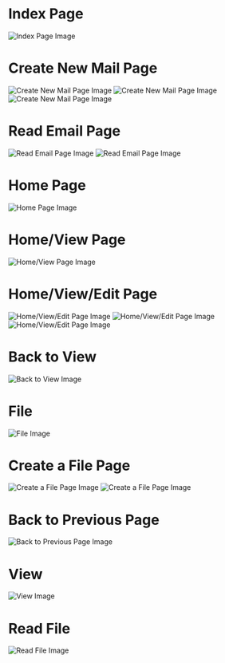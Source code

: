 <!DOCTYPE html>
<html lang="en">
<head>
    <meta charset="UTF-8">
    <meta name="viewport" content="width=device-width, initial-scale=1.0">
    <title>Your Website Title</title>
</head>
<body>

<!-- Index Page -->
<h1>Index Page</h1>
<img src="https://raw.githubusercontent.com/deemalvidarshana/Mail-CRUD-Application/main/assets/155978063/02c0321f-6ef8-47cb-bcc9-13cf8e8c6646" alt="Index Page Image">

<!-- Create New Mail Page -->
<h1>Create New Mail Page</h1>
<img src="https://raw.githubusercontent.com/deemalvidarshana/Mail-CRUD-Application/main/assets/155978063/a153d0ee-db22-4f91-9d88-90d787b410aa" alt="Create New Mail Page Image">
<img src="https://raw.githubusercontent.com/deemalvidarshana/Mail-CRUD-Application/main/assets/155978063/b05cd72b-c4a9-4ebd-a03b-ca47ae4ae265" alt="Create New Mail Page Image">
<img src="https://raw.githubusercontent.com/deemalvidarshana/Mail-CRUD-Application/main/assets/155978063/1ae41f88-a7aa-4671-86bf-9c7753cbc0e0" alt="Create New Mail Page Image">

<!-- Read Email Page -->
<h1>Read Email Page</h1>
<img src="https://raw.githubusercontent.com/deemalvidarshana/Mail-CRUD-Application/main/assets/155978063/dffd3d13-04e2-46ec-96cd-661c4f09102f" alt="Read Email Page Image">
<img src="https://raw.githubusercontent.com/deemalvidarshana/Mail-CRUD-Application/main/assets/155978063/88bfd2db-c38c-4eaf-be4d-73bb135a24e2" alt="Read Email Page Image">

<!-- Home Page -->
<h1>Home Page</h1>
<img src="https://raw.githubusercontent.com/deemalvidarshana/Mail-CRUD-Application/main/assets/155978063/c7c6fa2a-55c6-4f26-8f13-1483b8b90266" alt="Home Page Image">

<!-- Home/View Page -->
<h1>Home/View Page</h1>
<img src="https://raw.githubusercontent.com/deemalvidarshana/Mail-CRUD-Application/main/assets/155978063/cb509ccd-10c2-401b-8b01-102aac9963cc" alt="Home/View Page Image">

<!-- Home/View/Edit Page -->
<h1>Home/View/Edit Page</h1>
<img src="https://raw.githubusercontent.com/deemalvidarshana/Mail-CRUD-Application/main/assets/155978063/8835027a-2bdd-4784-b22b-bec151d0b819" alt="Home/View/Edit Page Image">
<img src="https://raw.githubusercontent.com/deemalvidarshana/Mail-CRUD-Application/main/assets/155978063/a095b017-7c0c-4b1c-8fcd-f23f80aa9b51" alt="Home/View/Edit Page Image">
<img src="https://raw.githubusercontent.com/deemalvidarshana/Mail-CRUD-Application/main/assets/155978063/292095e3-a34c-4f52-a10c-26e52a2d9882" alt="Home/View/Edit Page Image">

<!-- Back to View -->
<h1>Back to View</h1>
<img src="https://raw.githubusercontent.com/deemalvidarshana/Mail-CRUD-Application/main/assets/155978063/c71fbec2-330d-458a-9c2a-4ea0cf701208" alt="Back to View Image">

<!-- File -->
<h1>File</h1>
<img src="https://raw.githubusercontent.com/deemalvidarshana/Mail-CRUD-Application/main/assets/155978063/3031d60d-8449-4262-8015-88f1d34cc5b2" alt="File Image">

<!-- Create a File Page -->
<h1>Create a File Page</h1>
<img src="https://raw.githubusercontent.com/deemalvidarshana/Mail-CRUD-Application/main/assets/155978063/7015779c-359d-462e-9adf-ee22882d4fc5" alt="Create a File Page Image">
<img src="https://raw.githubusercontent.com/deemalvidarshana/Mail-CRUD-Application/main/assets/155978063/8c3e5411-aa40-4136-b7f5-f89d4bf7ecab" alt="Create a File Page Image">

<!-- Back to Previous Page -->
<h1>Back to Previous Page</h1>
<img src="https://raw.githubusercontent.com/deemalvidarshana/Mail-CRUD-Application/main/assets/155978063/a88caf09-bd09-458b-9b0a-47a6a5c8d395" alt="Back to Previous Page Image">

<!-- View -->
<h1>View</h1>
<img src="https://raw.githubusercontent.com/deemalvidarshana/Mail-CRUD-Application/main/assets/155978063/091398ab-8ad7-48a7-a196-3b5848799653" alt="View Image">

<!-- Read File -->
<h1>Read File</h1>
<img src="https://raw.githubusercontent.com/deemalvidarshana/Mail-CRUD-Application/main/assets/155978063/57529620-0a1a-4213-a371-8997f33752ff" alt="Read File Image">

</body>
</html>
